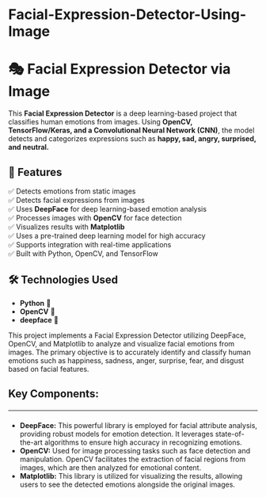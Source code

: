 # Facial-Expression-Detector-Using-Image

# 🎭 Facial Expression Detector via Image  

This **Facial Expression Detector** is a deep learning-based project that classifies human emotions from images. Using **OpenCV, TensorFlow/Keras, and a Convolutional Neural Network (CNN)**, the model detects and categorizes expressions such as **happy, sad, angry, surprised, and neutral.**  

## 🚀 Features  
✅ Detects emotions from static images  
✅ Detects facial expressions from images  
✅ Uses **DeepFace** for deep learning-based emotion analysis  
✅ Processes images with **OpenCV** for face detection  
✅ Visualizes results with **Matplotlib**  
✅ Uses a pre-trained deep learning model for high accuracy  
✅ Supports integration with real-time applications  
✅ Built with Python, OpenCV, and TensorFlow  

## 🛠 Technologies Used  
- **Python** 🐍    
- **OpenCV** 🎥  
- **deepface** 🧠

This project implements a Facial Expression Detector utilizing DeepFace, OpenCV, and Matplotlib to analyze and visualize facial emotions from images. 
The primary objective is to accurately identify and classify human emotions such as happiness, sadness, anger, surprise, fear, and disgust based on facial features.

## Key Components: <hr>

- <b>DeepFace:</b> This powerful library is employed for facial attribute analysis, providing robust models for emotion detection. 
It leverages state-of-the-art algorithms to ensure high accuracy in recognizing emotions.
- <b>OpenCV:</b> Used for image processing tasks such as face detection and manipulation. OpenCV facilitates the extraction of facial regions from images, which are then analyzed for emotional content.
- <b>Matplotlib:</B> This library is utilized for visualizing the results, allowing users to see the detected emotions alongside the original images.
